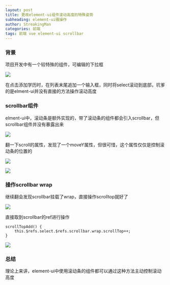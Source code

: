 ```yaml
---
layout: post
title: 更改element-ui组件滚动高度的特殊姿势
subheading: element-ui骚操作
author: StreakingMan
categories: 前端
tags: 前端 vue element-ui scrollbar
---
```


### 背景

项目开发中有一个较特殊的组件，可编辑的下拉框



![](http://media-bed.streakingman.com/blog-img/%E5%8F%AF%E7%BC%96%E8%BE%91%E4%B8%8B%E6%8B%89%E6%A1%86.png)

在点击添加学历时，在列表末尾追加一个输入框，同时将select滚动到底部，坑爹的是elment-ui并没有直接的方法操作滚动高度

### scrollbar组件

elment-ui中，滚动条是额外实现的，带了滚动条的组件都会引入scrollbar，但scrollbar组件并没有暴露出来

![](http://media-bed.streakingman.com/blog-img/element-scrollbar.png)

翻一下scroll的属性，发现了一个moveY属性，但很可惜，这个属性仅仅是控制滚动条的位置的

![](http://media-bed.streakingman.com/blog-img/element-scrollbar-movey.png)

![](http://media-bed.streakingman.com/blog-img/element-ui-ref-scrollbar-moveY-test.gif)

### 操作scrollbar wrap

继续翻会发现scrollbar挂载了wrap，直接操作scrolltop就好了

![](http://media-bed.streakingman.com/blog-img/element-ui-ref-scrollbar-wrap.png)

直接取到scrollbar的ref进行操作

```vue
scrollTopAdd() {
    this.$refs.select.$refs.scrollbar.wrap.scrollTop++;
}
```

![](http://media-bed.streakingman.com/blog-img/element-ui-ref-scrollbar-wrap-test.gif)

### 总结

理论上来讲，element-ui中使用滚动条的组件都可以通过这种方法主动控制滚动高度

